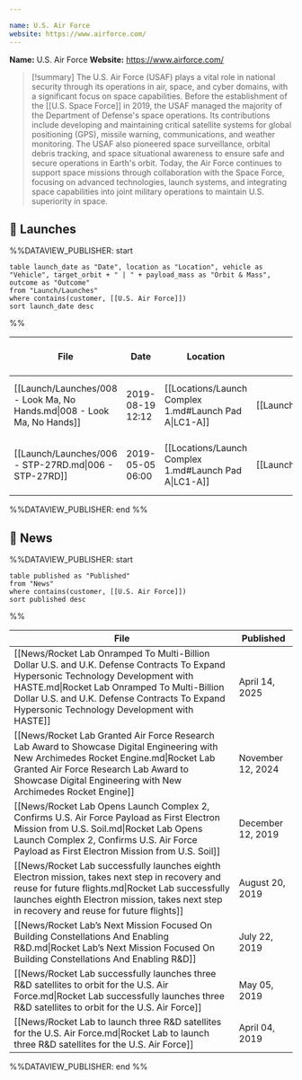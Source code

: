 ```yaml
---

name: U.S. Air Force
website: https://www.airforce.com/
---
```


**Name:** U.S. Air Force
**Website:** https://www.airforce.com/

>[!summary]
>The U.S. Air Force (USAF) plays a vital role in national security through its operations in air, space, and cyber domains, with a significant focus on space capabilities. Before the establishment of the [[U.S. Space Force]] in 2019, the USAF managed the majority of the Department of Defense's space operations. Its contributions include developing and maintaining critical satellite systems for global positioning (GPS), missile warning, communications, and weather monitoring. The USAF also pioneered space surveillance, orbital debris tracking, and space situational awareness to ensure safe and secure operations in Earth's orbit. Today, the Air Force continues to support space missions through collaboration with the Space Force, focusing on advanced technologies, launch systems, and integrating space capabilities into joint military operations to maintain U.S. superiority in space.

## 🚀 Launches

%%DATAVIEW_PUBLISHER: start
```
table launch_date as "Date", location as "Location", vehicle as "Vehicle", target_orbit + " | " + payload_mass as "Orbit & Mass", outcome as "Outcome"
from "Launch/Launches"
where contains(customer, [[U.S. Air Force]])
sort launch_date desc
```
%%

| File                                                                    | Date             | Location                                              | Vehicle                          | Orbit & Mass             | Outcome   |
| ----------------------------------------------------------------------- | ---------------- | ----------------------------------------------------- | -------------------------------- | ------------------------ | --------- |
| [[Launch/Launches/008 - Look Ma, No Hands.md\|008 - Look Ma, No Hands]] | 2019-08-19 12:12 | [[Locations/Launch Complex 1.md#Launch Pad A\|LC1-A]] | [[Launch/Electron.md\|Electron]] | 510 km \| 94.8° \| 80 kg | ✅ Success |
| [[Launch/Launches/006 - STP-27RD.md\|006 - STP-27RD]]                   | 2019-05-05 06:00 | [[Locations/Launch Complex 1.md#Launch Pad A\|LC1-A]] | [[Launch/Electron.md\|Electron]] | 500 km \| 40° \| 180 kg  | ✅ Success |

%%DATAVIEW_PUBLISHER: end %%

## 📰 News
%%DATAVIEW_PUBLISHER: start
```
table published as "Published"
from "News"
where contains(customer, [[U.S. Air Force]])
sort published desc
```
%%

| File                                                                                                                                                                                                                                                                               | Published         |
| ---------------------------------------------------------------------------------------------------------------------------------------------------------------------------------------------------------------------------------------------------------------------------------- | ----------------- |
| [[News/Rocket Lab Onramped To Multi-Billion Dollar U.S. and U.K. Defense Contracts To Expand Hypersonic Technology Development with HASTE.md\|Rocket Lab Onramped To Multi-Billion Dollar U.S. and U.K. Defense Contracts To Expand Hypersonic Technology Development with HASTE]] | April 14, 2025    |
| [[News/Rocket Lab Granted Air Force Research Lab Award to Showcase Digital Engineering with New Archimedes Rocket Engine.md\|Rocket Lab Granted Air Force Research Lab Award to Showcase Digital Engineering with New Archimedes Rocket Engine]]                                   | November 12, 2024 |
| [[News/Rocket Lab Opens Launch Complex 2, Confirms U.S. Air Force Payload as First Electron Mission from U.S. Soil.md\|Rocket Lab Opens Launch Complex 2, Confirms U.S. Air Force Payload as First Electron Mission from U.S. Soil]]                                               | December 12, 2019 |
| [[News/Rocket Lab successfully launches eighth Electron mission,  takes next step in recovery and reuse for future flights.md\|Rocket Lab successfully launches eighth Electron mission,  takes next step in recovery and reuse for future flights]]                               | August 20, 2019   |
| [[News/Rocket Lab’s Next Mission Focused On Building Constellations And Enabling R&D.md\|Rocket Lab’s Next Mission Focused On Building Constellations And Enabling R&D]]                                                                                                           | July 22, 2019     |
| [[News/Rocket Lab successfully launches three R&D satellites to orbit for the U.S. Air Force.md\|Rocket Lab successfully launches three R&D satellites to orbit for the U.S. Air Force]]                                                                                           | May 05, 2019      |
| [[News/Rocket Lab to launch three R&D satellites for the U.S. Air Force.md\|Rocket Lab to launch three R&D satellites for the U.S. Air Force]]                                                                                                                                     | April 04, 2019    |

%%DATAVIEW_PUBLISHER: end %%